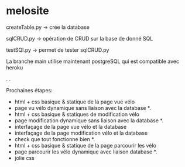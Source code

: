 # melosite

createTable.py -> crée la database


sqlCRUD.py -> opération de CRUD sur la base de donné SQL


testSQl.py -> permet de tester sqlCRUD.py


La branche main utilise maintenant postgreSQL qui est compatible avec heroku

.
.


Prochaines étapes:
* html + css basique & statique de la page vue vélo
* page vu vélo dynamique sans liaison avec la database
*.
* html + css basique & statiques de modification vélo
* page modification dynamique sans liaison avec la database
*.
* interfaçage de la page vue vélo et la database
* interfaçage de la page modification vélo et la database
* check que tout fonctionne bien
*.
* html + css basique & statique de la page parcourir les vélo
* page parcourir les vélo dynamique avec liaison database
*.
* jolie css
